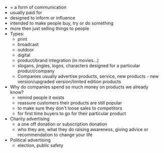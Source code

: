 - = a form of communication
- usually paid for
- designed to inform or influence
- intended to make people buy, try or do something
- more then just selling things to people
- Types:
	- print
	- broadcast
	- outdoor
	- digital
	- product/brand integration (in movies...)
	- slogans, jingles, logos, characters designed for a particular product/company
	- Companies usually advertise products, service, new products - new version/upgraded version/limited edition products
- Why do companies spend so much money on products we already know? 
	- remind people it exists
	- reassure customers their products are still popular
	- to make sure they don't loose sales to competitors
	- for first time buyers to go for their particular product
- Charity advertising
	- a one off donation or subscription donation
	- who they are, what they do raising awareness, giving advice or recommendation to change your life
- Political advertising
	- election, public safety
